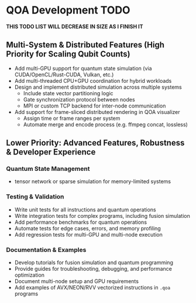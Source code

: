 # QOA Development TODO

**THIS TODO LIST WILL DECREASE IN SIZE AS I FINISH IT**

## Multi-System & Distributed Features (High Priority for Scaling Qubit Counts)
- Add multi-GPU support for quantum state simulation (via CUDA/OpenCL/Rust-CUDA, Vulkan, etc.)
- Add multi-threaded CPU+GPU coordination for hybrid workloads
- Design and implement distributed simulation across multiple systems
  - Include state vector partitioning logic
  - Gate synchronization protocol between nodes
  - MPI or custom TCP backend for inter-node communication
- Add support for frame-sliced distributed rendering in QOA visualizer
  - Assign time or frame ranges per system
  - Automate merge and encode process (e.g. ffmpeg concat, lossless)

## Lower Priority: Advanced Features, Robustness & Developer Experience

### Quantum State Management
- tensor network or sparse simulation for memory-limited systems

### Testing & Validation
- Write unit tests for all instructions and quantum operations
- Write integration tests for complex programs, including fusion simulation
- Add performance benchmarks for quantum operations
- Automate tests for edge cases, errors, and memory profiling
- Add regression tests for multi-GPU and multi-node execution

### Documentation & Examples
- Develop tutorials for fusion simulation and quantum programming
- Provide guides for troubleshooting, debugging, and performance optimization
- Document multi-node setup and GPU requirements
- Add examples of AVX/NEON/RVV vectorized instructions in `.qoa` programs
